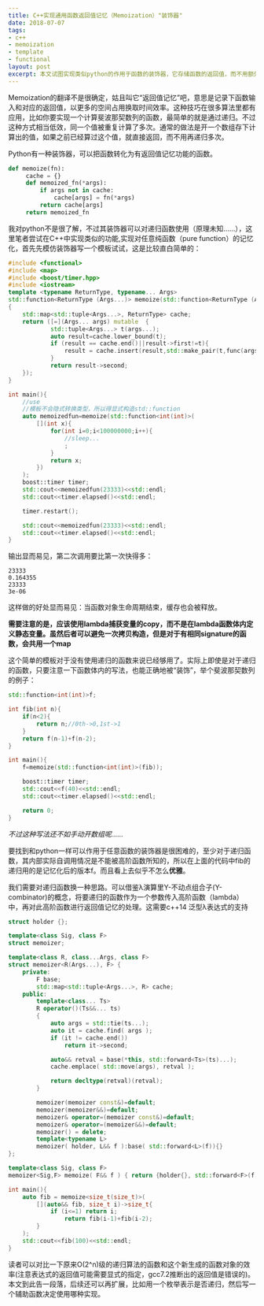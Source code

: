 ```yaml
---
title: C++实现通用函数返回值记忆（Memoization）"装饰器"
date: 2018-07-07
tags: 
- c++ 
- memoization 
- template 
- functional
layout: post
excerpt: 本文试图实现类似python的作用于函数的装饰器，它存储函数的返回值，而不用额外增添相应的代码。实现部分借鉴Y-不动点组合子的概念，实现了对任意lambda表达式的返回值记忆
---
```


Memoization的翻译不是很确定，姑且叫它“返回值记忆”吧，意思是记录下函数输入和对应的返回值，以更多的空间占用换取时间效率。这种技巧在很多算法里都有应用，比如你要实现一个计算斐波那契数列的函数，最简单的就是通过递归。不过这种方式相当低效，同一个值被重复计算了多次。通常的做法是开一个数组存下计算出的值，如果之前已经算过这个值，就直接返回，而不用再递归多次。

Python有一种装饰器，可以把函数转化为有返回值记忆功能的函数。

```python
def memoize(fn):
     cache = {}
     def memoized_fn(*args):
         if args not in cache:
             cache[args] = fn(*args)
         return cache[args]
     return memoized_fn
```
我对python不是很了解，不过其装饰器可以对递归函数使用（原理未知……），这里笔者尝试在C++中实现类似的功能,实现对任意纯函数（pure function）的记忆化，首先先模仿装饰器写一个模板试试，这是比较直白简单的：

```cpp
#include <functional>
#include <map>
#include <boost/timer.hpp>
#include <iostream>
template <typename ReturnType, typename... Args>
std::function<ReturnType (Args...)> memoize(std::function<ReturnType (Args...)> func)
{
    std::map<std::tuple<Args...>, ReturnType> cache;
    return ([=](Args... args) mutable  {
            std::tuple<Args...> t(args...);
            auto result=cache.lower_bound(t);
            if (result == cache.end()||result->first!=t){
                result = cache.insert(result,std::make_pair(t,func(args...)));
            }
            return result->second;
    });
}

int main(){
    //use
    //模板不会隐式转换类型，所以得显式构造std::function
    auto memoizedfun=memoize(std::function<int(int)>(
        [](int x){
            for(int i=0;i<100000000;i++){
                //sleep...
                ;
            }
            return x;
        })
    );
    boost::timer timer;
    std::cout<<memoizedfun(23333)<<std::endl;
    std::cout<<timer.elapsed()<<std::endl;

    timer.restart();

    std::cout<<memoizedfun(23333)<<std::endl;
    std::cout<<timer.elapsed()<<std::endl;
}
```

输出显而易见，第二次调用要比第一次快得多：
```
23333
0.164355
23333
3e-06
```
这样做的好处显而易见：当函数对象生命周期结束，缓存也会被释放。

**需要注意的是，应该使用lambda捕获变量的copy，而不是在lambda函数体内定义静态变量。虽然后者可以避免一次拷贝构造，但是对于有相同signature的函数，会共用一个map**

这个简单的模板对于没有使用递归的函数来说已经够用了。实际上即使是对于递归的函数，只要注意一下函数体内的写法，也能正确地被“装饰”，举个斐波那契数列的例子：

```cpp
std::function<int(int)>f;

int fib(int n){
    if(n<2){
        return n;//0th->0,1st->1
    }
    return f(n-1)+f(n-2);
}

int main(){
    f=memoize(std::function<int(int)>(fib));

    boost::timer timer;
    std::cout<<f(40)<<std::endl;
    std::cout<<timer.elapsed()<<std::endl;

    return 0;
}
```

*不过这种写法还不如手动开数组呢……*

要找到和python一样可以作用于任意函数的装饰器是很困难的，至少对于递归函数，其内部实际自调用情况是不能被高阶函数所知的，所以在上面的代码中fib的递归用的是记忆化后的版本f。而且看上去似乎不怎么**优雅**。

我们需要对递归函数换一种思路。可以借鉴λ演算里Y-不动点组合子(Y-combinator)的概念，将要递归的函数作为一个参数传入高阶函数（lambda）中，再对此高阶函数进行返回值记忆的处理。这需要c++14 泛型λ表达式的支持

```cpp
struct holder {};

template<class Sig, class F>
struct memoizer;

template<class R, class...Args, class F>
struct memoizer<R(Args...), F> {
    private:
        F base;
        std::map<std::tuple<Args...>, R> cache;
    public:
        template<class... Ts>
        R operator()(Ts&&... ts)
        {
            auto args = std::tie(ts...);
            auto it = cache.find( args );
            if (it != cache.end())
                return it->second;

            auto&& retval = base(*this, std::forward<Ts>(ts)...);
            cache.emplace( std::move(args), retval );

            return decltype(retval)(retval);
        }

        memoizer(memoizer const&)=default;
        memoizer(memoizer&&)=default;
        memoizer& operator=(memoizer const&)=default;
        memoizer& operator=(memoizer&&)=default;
        memoizer() = delete;
        template<typename L>
        memoizer( holder, L&& f ):base( std::forward<L>(f)){}
};

template<class Sig, class F>
memoizer<Sig,F> memoize( F&& f ) { return {holder{}, std::forward<F>(f)};}

int main(){
    auto fib = memoize<size_t(size_t)>(
        [](auto&& fib, size_t i)->size_t{
            if (i<=1) return i;
                return fib(i-1)+fib(i-2);
        }
    );
    std::cout<<fib(100)<<std::endl;
}
```
读者可以对比一下原来O(2^n)级的递归算法的函数和这个新生成的函数对象的效率(注意表达式的返回值可能需要显式的指定，gcc7.2推断出的返回值是错误的)。本文到此告一段落，后续还可以再扩展，比如用一个枚举表示是否递归，然后写一个辅助函数决定使用哪种实现。
